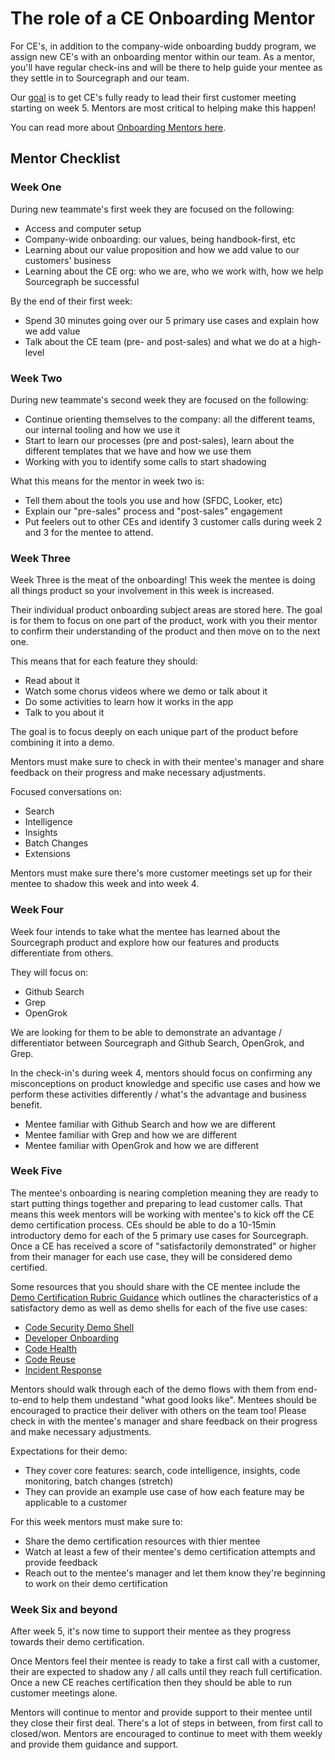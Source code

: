# The role of a CE Onboarding Mentor

For CE's, in addition to the company-wide onboarding buddy program, we assign new CE's with an onboarding mentor within our team. As a mentor, you'll have regular check-ins and will be there to help guide your mentee as they settle in to Sourcegraph and our team.

Our [goal](index.md) is to get CE's fully ready to lead their first customer meeting starting on week 5. Mentors are most critical to helping make this happen!

You can read more about [Onboarding Mentors here](../../../../company-info-and-process/onboarding/onboarding-mentor.md).

## Mentor Checklist

### Week One

During new teammate's first week they are focused on the following:

- Access and computer setup
- Company-wide onboarding: our values, being handbook-first, etc
- Learning about our value proposition and how we add value to our customers' business
- Learning about the CE org: who we are, who we work with, how we help Sourcegraph be successful

By the end of their first week:

- Spend 30 minutes going over our 5 primary use cases and explain how we add value
- Talk about the CE team (pre- and post-sales) and what we do at a high-level

### Week Two

During new teammate's second week they are focused on the following:

- Continue orienting themselves to the company: all the different teams, our internal tooling and how we use it
- Start to learn our processes (pre and post-sales), learn about the different templates that we have and how we use them
- Working with you to identify some calls to start shadowing

What this means for the mentor in week two is:

- Tell them about the tools you use and how (SFDC, Looker, etc)
- Explain our "pre-sales" process and "post-sales" engagement
- Put feelers out to other CEs and identify 3 customer calls during week 2 and 3 for the mentee to attend.

### Week Three

Week Three is the meat of the onboarding! This week the mentee is doing all things product so your involvement in this week is increased.

Their individual product onboarding subject areas are stored here. The goal is for them to focus on one part of the product, work with you their mentor to confirm their understanding of the product and then move on to the next one.

This means that for each feature they should:

- Read about it
- Watch some chorus videos where we demo or talk about it
- Do some activities to learn how it works in the app
- Talk to you about it

The goal is to focus deeply on each unique part of the product before combining it into a demo.

Mentors must make sure to check in with their mentee's manager and share feedback on their progress and make necessary adjustments.

Focused conversations on:

- Search
- Intelligence
- Insights
- Batch Changes
- Extensions

Mentors must make sure there's more customer meetings set up for their mentee to shadow this week and into week 4.

### Week Four

Week four intends to take what the mentee has learned about the Sourcegraph product and explore how our features and products differentiate from others.

They will focus on:

- Github Search
- Grep
- OpenGrok

We are looking for them to be able to demonstrate an advantage / differentiator between Sourcegraph and Github Search, OpenGrok, and Grep.

In the check-in's during week 4, mentors should focus on confirming any misconceptions on product knowledge and specific use cases and how we perform these activities differently / what's the advantage and business benefit.

- Mentee familiar with Github Search and how we are different
- Mentee familiar with Grep and how we are different
- Mentee familiar with OpenGrok and how we are different

### Week Five

The mentee's onboarding is nearing completion meaning they are ready to start putting things together and preparing to lead customer calls. That means this week mentors will be working with mentee's to kick off the CE demo certification process. CEs should be able to do a 10-15min introductory demo for each of the 5 primary use cases for Sourcegraph. Once a CE has received a score of "satisfactorily demonstrated" or higher from their manager for each use case, they will be considered demo certified.

Some resources that you should share with the CE mentee include the [Demo Certification Rubric Guidance](https://docs.google.com/document/d/1qZ4ctMFcjzDN8fdfKXO3_LcLjRb6UHG6WOWGEbrMmLE/edit) which outlines the characteristics of a satisfactory demo as well as demo shells for each of the five use cases:

- [Code Security Demo Shell](https://docs.google.com/document/d/1PFwiTp2nWHJon1Ov_qAxIY9E2mHpB9pZ9mKKs1noXv0/edit)
- [Developer Onboarding](https://docs.google.com/document/d/1T-huauKyb_g2_UilNaqI7gY0relltIS_r1Lrd8pRcZc/edit)
- [Code Health](https://docs.google.com/document/d/13unxMc_3GCgXhoijzrkAotbo6Zm2Y6pv-MypW57C-Vw/edit)
- [Code Reuse](https://docs.google.com/document/d/1imSKse0-0QLqsx4hDgKcwxWTwcPXs_wGthbBNKQZvKA/edit)
- [Incident Response](https://docs.google.com/document/d/1cdp6ZYGKdyJOPygX5VknPzSkOR4vXdhkA_4j0PJ2C-M/edit)

Mentors should walk through each of the demo flows with them from end-to-end to help them undestand "what good looks like". Mentees should be encouraged to practice their deliver with others on the team too! Please check in with the mentee's manager and share feedback on their progress and make necessary adjustments.

Expectations for their demo:

- They cover core features: search, code intelligence, insights, code monitoring, batch changes (stretch)
- They can provide an example use case of how each feature may be applicable to a customer

For this week mentors must make sure to:

- Share the demo certification resources with thier mentee
- Watch at least a few of their mentee's demo certification attempts and provide feedback
- Reach out to the mentee's manager and let them know they're beginning to work on their demo certification

### Week Six and beyond

After week 5, it's now time to support their mentee as they progress towards their demo certification.

Once Mentors feel their mentee is ready to take a first call with a customer, their are expected to shadow any / all calls until they reach full certification. Once a new CE reaches certification then they should be able to run customer meetings alone.

Mentors will continue to mentor and provide support to their mentee until they close their first deal. There's a lot of steps in between, from first call to closed/won. Mentors are encouraged to continue to meet with them weekly and provide them guidance and support.
